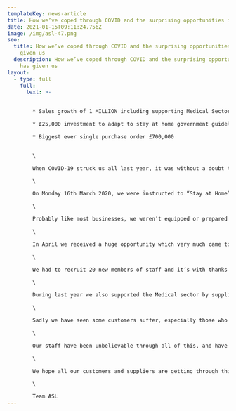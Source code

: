 ```yaml
---
templateKey: news-article
title: How we’ve coped through COVID and the surprising opportunities it has given us
date: 2021-01-15T09:11:24.756Z
image: /img/asl-47.png
seo:
  title: How we’ve coped through COVID and the surprising opportunities it has
    given us
  description: How we’ve coped through COVID and the surprising opportunities it
    has given us
layout:
  - type: full
    full:
      text: >-
        

        * Sales growth of 1 MILLION including supporting Medical Sector

        * £25,000 investment to adapt to stay at home government guideline

        * Biggest ever single purchase order £700,000


        \

        When COVID-19 struck us all last year, it was without a doubt the most uncertain and worrying time for a lot of businesses.\

        \

        On Monday 16th March 2020, we were instructed to “Stay at Home” if you could work from home. The following morning we called all managers into an urgent meeting, to discuss what we needed to do, to follow this new government guideline.\

        \

        Probably like most businesses, we weren’t equipped or prepared for this change. We quickly recognised that we needed to invest £10,000 in new laptops for all those who would have to start working from home. This was a cost we hadn’t budged for in the year, but we had no other option but to go ahead. Our IT support did a super job getting the laptops arranged and we’re thankful to our office staff, who all made the “work from home” transition very smooth and stress-free.\

        \

        In April we received a huge opportunity which very much came to us as a surprise, and contributed towards a record growth in sales of £1Million. The enquiry came from a UK company who have a manufacturing plant in India but due to the pandemic, they had to close their Indian factory. We were approached with this very urgent demand, but with the size of our factory and the available floor space, we had the ability to set up production cells in a very short space of time. Proving we had spare capacity, equipment and resource to utilise at such short notice, we won our biggest ever contract worth £700,000. \

        \

        We had to recruit 20 new members of staff and it’s with thanks to our local agency that supported us, by providing a team of skilled production operators that we had fully trained up in a matter of weeks. The contract lasted 6 months and apart from some long lead times on tooling, overall the project was a big success. \

        \

        During last year we also supported the Medical sector by suppling manufacturers with electrical wire and cable assemblies that are being used in coronavirus testing equipment, ventilation apparatus and hospital beds.\

        \

        Sadly we have seen some customers suffer, especially those who have been badly affected in the Aviation and Hospitality industry. This in turn has had an impact on us, and is why we are evermore grateful for the new opportunities we’ve been given.\

        \

        Our staff have been unbelievable through all of this, and have pulled together in a way which is absolutely admirable. Every single person has supported all the changes we’ve made, and really risen to the challenges during this rapid growth.\

        \

        We hope all our customers and suppliers are getting through this challenging time and if there is anything we can do to help, please get in touch.\

        \

        Team ASL
---
```

